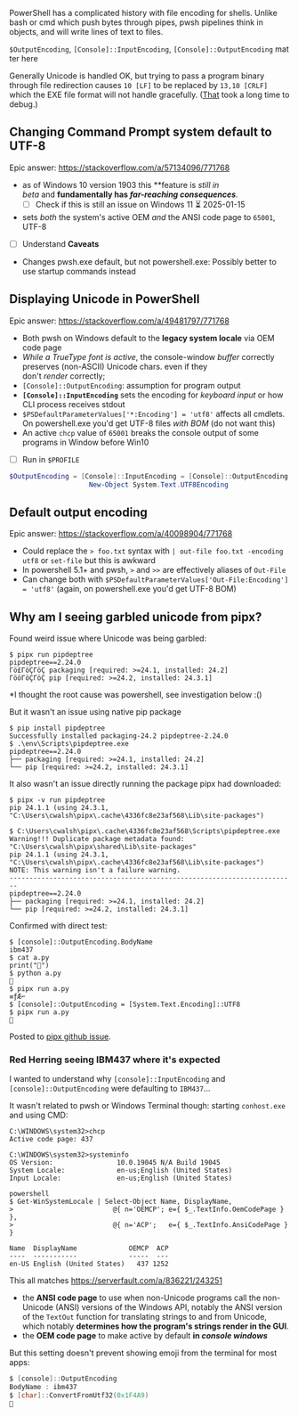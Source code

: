 PowerShell has a complicated history with file encoding for shells. Unlike bash or cmd which push bytes through pipes, pwsh pipelines think in objects, and will write lines of text to files. 

`$OutputEncoding`, `[Console]::InputEncoding`, `[Console]::OutputEncoding` matter here

Generally Unicode is handled OK, but trying to pass a program binary through file redirection causes `10 [LF]` to be replaced by `13,10 [CRLF]` which the EXE file format will not handle gracefully. ([That](https://github.com/darthwalsh/bootstrappingCIL/commit/ddba8da24c064a1944434188f24f06e8e7916b8f#diff-fc0a0c94270a989f660dd2edba7b0dd1f11f61551b73f3a371c219a0eaa3edeaR10) took a long time to debug.)

## Changing Command Prompt system default to UTF-8
Epic answer: https://stackoverflow.com/a/57134096/771768
- as of Windows 10 version 1903 this **feature is _still in beta_ and **fundamentally has _far-reaching consequences_**.
    - [ ] Check if this is still an issue on Windows 11 ⏳ 2025-01-15 
- sets _both_ the system's active OEM _and_ the ANSI code page to `65001`, UTF-8
- [ ] Understand **Caveats**
- Changes pwsh.exe default, but not powershell.exe: Possibly better to use startup commands instead

## Displaying Unicode in PowerShell
Epic answer: https://stackoverflow.com/a/49481797/771768
- Both pwsh on Windows default to the **legacy system locale** via OEM code page
- _While a TrueType font is active_, the console-window _buffer_ correctly preserves (non-ASCII) Unicode chars. even if they don't _render_ correctly;
- `[Console]::OutputEncoding`: assumption for program output
- **`[Console]::InputEncoding`** sets the encoding for _keyboard input_ or how CLI process receives stdout
- `$PSDefaultParameterValues['*:Encoding'] = 'utf8'` affects all cmdlets. On powershell.exe you'd get UTF-8 files _with BOM_ (do not want this)
- An active `chcp` value of `65001` breaks the console output of some programs in Window before Win10
- [ ] Run in `$PROFILE`
```powershell
$OutputEncoding = [Console]::InputEncoding = [Console]::OutputEncoding =
                    New-Object System.Text.UTF8Encoding
```

## Default output encoding
Epic answer: https://stackoverflow.com/a/40098904/771768
- Could replace the `> foo.txt` syntax with `| out-file foo.txt -encoding utf8` or `set-file` but this is awkward
- In powershell 5.1+ and pwsh, `>` and `>>` are effectively aliases of `Out-File`
- Can change both with `$PSDefaultParameterValues['Out-File:Encoding'] = 'utf8'` (again, on powershell.exe you'd get UTF-8 BOM)

## Why am I seeing garbled unicode from pipx?
Found weird issue where Unicode was being garbled:
```plaintext
$ pipx run pipdeptree
pipdeptree==2.24.0  
Γö£ΓöÇΓöÇ packaging [required: >=24.1, installed: 24.2]  
ΓööΓöÇΓöÇ pip [required: >=24.2, installed: 24.3.1]
```
*I thought the root cause was powershell, see investigation below :()

But it wasn't an issue using native pip package
```plaintext
$ pip install pipdeptree
Successfully installed packaging-24.2 pipdeptree-2.24.0
$ .\env\Scripts\pipdeptree.exe
pipdeptree==2.24.0  
├── packaging [required: >=24.1, installed: 24.2]  
└── pip [required: >=24.2, installed: 24.3.1]
```

It also wasn't an issue directly running the package pipx had downloaded:
```plaintext
$ pipx -v run pipdeptree  
pip 24.1.1 (using 24.3.1, "C:\Users\cwalsh\pipx\.cache\4336fc8e23af568\Lib\site-packages")  

$ C:\Users\cwalsh\pipx\.cache\4336fc8e23af568\Scripts\pipdeptree.exe  
Warning!!! Duplicate package metadata found:  
"C:\Users\cwalsh\pipx\shared\Lib\site-packages"  
pip 24.1.1 (using 24.3.1, "C:\Users\cwalsh\pipx\.cache\4336fc8e23af568\Lib\site-packages")  
NOTE: This warning isn't a failure warning.  
------------------------------------------------------------------------  
pipdeptree==2.24.0  
├── packaging [required: >=24.1, installed: 24.2]  
└── pip [required: >=24.2, installed: 24.3.1]
```

Confirmed with direct test:
```plaintext
$ [console]::OutputEncoding.BodyName  
ibm437
$ cat a.py
print("💩")
$ python a.py
💩
$ pipx run a.py
≡ƒÆ⌐
$ [console]::OutputEncoding = [System.Text.Encoding]::UTF8
$ pipx run a.py
💩
```

Posted to [pipx github issue](https://github.com/pypa/pipx/issues/1423#issuecomment-2562896720).

### Red Herring seeing IBM437 where it's expected

I wanted to understand why `[console]::InputEncoding` and `[console]::OutputEncoding` were defaulting to `IBM437`...

It wasn't related to pwsh or Windows Terminal though: starting `conhost.exe` and using CMD:
```
C:\WINDOWS\system32>chcp
Active code page: 437

C:\WINDOWS\system32>systeminfo
OS Version:                10.0.19045 N/A Build 19045
System Locale:             en-us;English (United States)
Input Locale:              en-us;English (United States)

powershell
$ Get-WinSystemLocale | Select-Object Name, DisplayName,
>                         @{ n='OEMCP'; e={ $_.TextInfo.OemCodePage } },
>                         @{ n='ACP';   e={ $_.TextInfo.AnsiCodePage } }

Name  DisplayName             OEMCP  ACP
----  -----------             -----  ---
en-US English (United States)   437 1252
```

This all matches https://serverfault.com/a/836221/243251

- the **ANSI code page** to use when non-Unicode programs call the non-Unicode (ANSI) versions of the Windows API, notably the ANSI version of the `TextOut` function for translating strings to and from Unicode, which notably **determines how the program's strings render in the GUI**.
- the **OEM code page** to make active by default **in _console windows_**

But this setting doesn't prevent showing emoji from the terminal for most apps:
```powershell
$ [console]::OutputEncoding  
BodyName : ibm437  
$ [char]::ConvertFromUtf32(0x1F4A9)  
💩
```